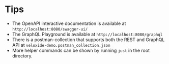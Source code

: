 # Tips

- The OpenAPI interactive documentation is available at `http://localhost:8080/swagger-ui/`
- The GraphQL Playground is available at `http://localhost:8080/graphql`
- There is a postman-collection that supports both the REST and GraphQL API at `veloxide-demo.postman_collection.json`
- More helper commands can be shown by running `just` in the root directory.
